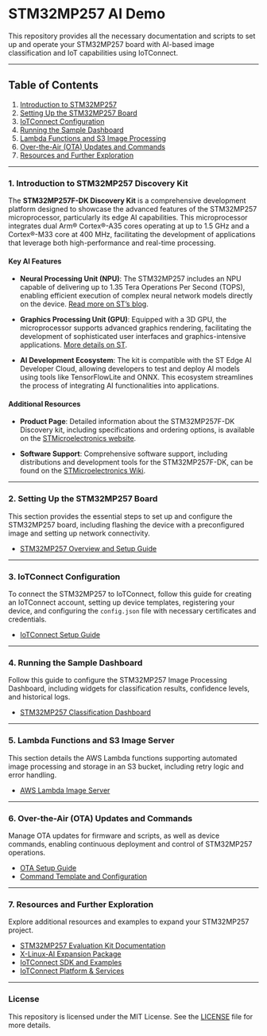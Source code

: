 # STM32MP257 AI Demo

This repository provides all the necessary documentation and scripts to set up and operate your STM32MP257 board with AI-based image classification and IoT capabilities using IoTConnect.

---

## Table of Contents

1. [Introduction to STM32MP257](readme.md#1-introduction-to-stm32mp257)
2. [Setting Up the STM32MP257 Board](readme.md#2-setting-up-the-stm32mp257-board)
3. [IoTConnect Configuration](readme.md#3-iotconnect-configuration)
4. [Running the Sample Dashboard](readme.md#4-running-the-sample-dashboard)
5. [Lambda Functions and S3 Image Processing](#5-lambda-functions-and-s3-image-processing)
6. [Over-the-Air (OTA) Updates and Commands](#6-over-the-air-ota-updates-and-commands)
7. [Resources and Further Exploration](#7-resources-and-further-exploration)

---

### 1. Introduction to STM32MP257 Discovery Kit

The **STM32MP257F-DK Discovery Kit** is a comprehensive development platform designed to showcase the advanced features of the STM32MP257 microprocessor, particularly its edge AI capabilities. This microprocessor integrates dual Arm® Cortex®-A35 cores operating at up to 1.5 GHz and a Cortex®-M33 core at 400 MHz, facilitating the development of applications that leverage both high-performance and real-time processing.

#### Key AI Features

- **Neural Processing Unit (NPU)**: The STM32MP257 includes an NPU capable of delivering up to 1.35 Tera Operations Per Second (TOPS), enabling efficient execution of complex neural network models directly on the device. [Read more on ST’s blog](https://blog.st.com/stm32mp25/).

- **Graphics Processing Unit (GPU)**: Equipped with a 3D GPU, the microprocessor supports advanced graphics rendering, facilitating the development of sophisticated user interfaces and graphics-intensive applications. [More details on ST](https://www.st.com/en/microcontrollers-microprocessors/stm32mp257.html).

- **AI Development Ecosystem**: The kit is compatible with the ST Edge AI Developer Cloud, allowing developers to test and deploy AI models using tools like TensorFlowLite and ONNX. This ecosystem streamlines the process of integrating AI functionalities into applications.

#### Additional Resources

- **Product Page**: Detailed information about the STM32MP257F-DK Discovery kit, including specifications and ordering options, is available on the [STMicroelectronics website](https://www.st.com/en/evaluation-tools/stm32mp257f-dk.html).

- **Software Support**: Comprehensive software support, including distributions and development tools for the STM32MP257F-DK, can be found on the [STMicroelectronics Wiki](https://wiki.st.com/stm32mpu/wiki/STM32MP257x-DKx_-_software_distributions).

---

### 2. Setting Up the STM32MP257 Board

This section provides the essential steps to set up and configure the STM32MP257 board, including flashing the device with a preconfigured image and setting up network connectivity.

- [STM32MP257 Overview and Setup Guide](board-setup.md)

---

### 3. IoTConnect Configuration

To connect the STM32MP257 to IoTConnect, follow this guide for creating an IoTConnect account, setting up device templates, registering your device, and configuring the `config.json` file with necessary certificates and credentials.

- [IoTConnect Setup Guide](IoTConnect-setup.md)

---

### 4. Running the Sample Dashboard

Follow this guide to configure the STM32MP257 Image Processing Dashboard, including widgets for classification results, confidence levels, and historical logs.

- [STM32MP257 Classification Dashboard](running-the-sample-dashboard.md)

---

### 5. Lambda Functions and S3 Image Server

This section details the AWS Lambda functions supporting automated image processing and storage in an S3 bucket, including retry logic and error handling.

- [AWS Lambda Image Server](demo-iotc-x-linux-ai/S3-image-server/README.md)

---

### 6. Over-the-Air (OTA) Updates and Commands

Manage OTA updates for firmware and scripts, as well as device commands, enabling continuous deployment and control of STM32MP257 operations.

- [OTA Setup Guide](STM32MP-X-Linux-AI-OTA.md)
- [Command Template and Configuration](stm32mp2ai_template.JSON)

---

### 7. Resources and Further Exploration

Explore additional resources and examples to expand your STM32MP257 project.

- [STM32MP257 Evaluation Kit Documentation](https://wiki.st.com/stm32mpu/wiki/STM32MP25_Evaluation_boards_-_Starter_Package)
- [X-Linux-AI Expansion Package](https://wiki.stmicroelectronics.cn/stm32mpu/wiki/Category:X-LINUX-AI_expansion_package)
- [IoTConnect SDK and Examples](https://github.com/avnet-iotconnect/meta-iotconnect-docs/tree/main)
- [IoTConnect Platform & Services](https://www.iotconnect.io/)

---

### License

This repository is licensed under the MIT License. See the [LICENSE](LICENSE) file for more details.
